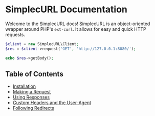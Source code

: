 # SimplecURL Documentation

Welcome to the SimplecURL docs! SimplecURL is an object-oriented wrapper around PHP's `ext-curl`. It allows for easy and quick HTTP requests.

```php
$client = new SimplecURL\Client;
$res = $client->request('GET', 'http://127.0.0.1:8080/');

echo $res->getBody();
```

## Table of Contents

- [Installation](installation.md)
- [Making a Request](making-a-request.md)
- [Using Responses](using-responses.md)
- [Custom Headers and the User-Agent](custom-headers-and-the-user-agent.md)
- [Following Redirects](following-redirects.md)
